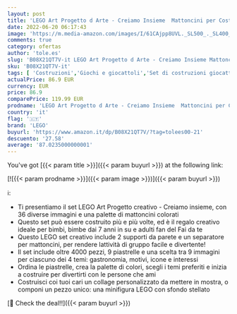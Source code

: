 ```yaml
---
layout: post
title: 'LEGO Art Progetto d Arte - Creiamo Insieme  Mattoncini per Costruzioni  Lavoretti Creativi per Bambini e Adulti  21226'
date: 2022-06-20 06:17:43
image: 'https://m.media-amazon.com/images/I/61CAjpp8UVL._SL500_._SL400_.jpg'
comments: true
category: ofertas
author: 'tole.es'
slug: 'B08X21QT7V-it LEGO Art Progetto d Arte - Creiamo Insieme Mattoncini per...'
sku: 'B08X21QT7V-it'
tags: [ 'Costruzioni','Giochi e giocattoli','Set di costruzioni giocattolo','lego','🇮🇹', ]
actualPrice: 86.9 EUR
currency: EUR
price: 86.9
comparePrice: 119.99 EUR
prodname: 'LEGO Art Progetto d Arte - Creiamo Insieme  Mattoncini per Costruzioni  Lavoretti Creativi per Bambini e Adulti  21226'
country: 'it'
flag: '🇮🇹'
brand: 'LEGO'
buyurl: 'https://www.amazon.it/dp/B08X21QT7V/?tag=tolees00-21'
descuento: '27.58'
average: '87.0235000000001'
---
```


You've got [{{< param title >}}]({{< param buyurl >}}) at the following link:

[![{{< param prodname >}}]({{< param image >}})]({{< param buyurl >}})

ℹ️:

- Ti presentiamo il set LEGO Art Progetto creativo - Creiamo insieme, con 36 diverse immagini e una palette di mattoncini colorati
- Questo set può essere costruito più e più volte, ed è il regalo creativo ideale per bimbi, bimbe dai 7 anni in su e adulti fan del Fai da te
- Questo LEGO set creativo include 2 supporti da parete e un separatore per mattoncini, per rendere lattività di gruppo facile e divertente!
- Il set include oltre 4000 pezzi, 9 piastrelle e una scelta tra 9 immagini per ciascuno dei 4 temi: gastronomia, motivi, icone e interessi
- Ordina le piastrelle, crea la palette di colori, scegli i temi preferiti e inizia a costruire per divertirti con le persone che ami
- Costruisci coi tuoi cari un collage personalizzato da mettere in mostra, o componi un pezzo unico: una minifigura LEGO con sfondo stellato

[🛒 Check the deal!!]({{< param buyurl >}})
